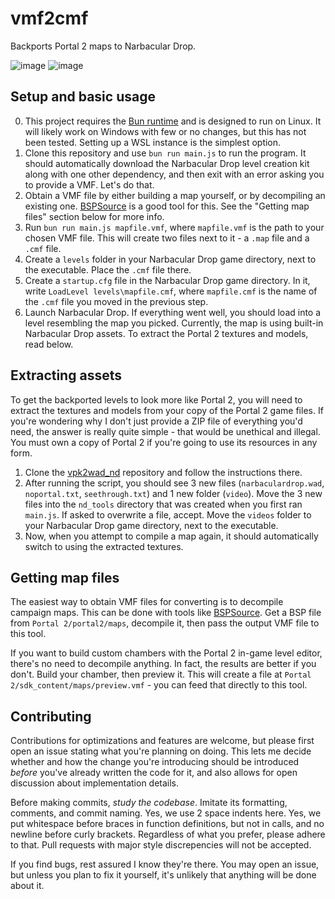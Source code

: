 # vmf2cmf
Backports Portal 2 maps to Narbacular Drop.

![image](https://github.com/user-attachments/assets/6d43dd2f-5a19-4926-a76d-ae647b27ef15)
![image](https://github.com/user-attachments/assets/1fbd59c4-f43a-4ff5-b12e-d707bc5b7c4a)


## Setup and basic usage
0. This project requires the [Bun runtime](https://bun.sh/) and is designed to run on Linux. It will likely work on Windows with few or no changes, but this has not been tested. Setting up a WSL instance is the simplest option.
1. Clone this repository and use `bun run main.js` to run the program. It should automatically download the Narbacular Drop level creation kit along with one other dependency, and then exit with an error asking you to provide a VMF. Let's do that.
2. Obtain a VMF file by either building a map yourself, or by decompiling an existing one. [BSPSource](https://github.com/ata4/bspsrc/releases) is a good tool for this. See the "Getting map files" section below for more info.
3. Run `bun run main.js mapfile.vmf`, where `mapfile.vmf` is the path to your chosen VMF file. This will create two files next to it - a `.map` file and a `.cmf` file.
4. Create a `levels` folder in your Narbacular Drop game directory, next to the executable. Place the `.cmf` file there.
5. Create a `startup.cfg` file in the Narbacular Drop game directory. In it, write `LoadLevel levels\mapfile.cmf`, where `mapfile.cmf` is the name of the `.cmf` file you moved in the previous step.
6. Launch Narbacular Drop. If everything went well, you should load into a level resembling the map you picked. Currently, the map is using built-in Narbacular Drop assets. To extract the Portal 2 textures and models, read below.

## Extracting assets
To get the backported levels to look more like Portal 2, you will need to extract the textures and models from your copy of the Portal 2 game files. If you're wondering why I don't just provide a ZIP file of everything you'd need, the answer is really quite simple - that would be unethical and illegal. You must own a copy of Portal 2 if you're going to use its resources in any form.

1. Clone the [vpk2wad_nd](https://github.com/p2r3/vpk2wad_nd) repository and follow the instructions there.
2. After running the script, you should see 3 new files (`narbaculardrop.wad`, `noportal.txt`, `seethrough.txt`) and 1 new folder (`video`). Move the 3 new files into the `nd_tools` directory that was created when you first ran `main.js`. If asked to overwrite a file, accept. Move the `videos` folder to your Narbacular Drop game directory, next to the executable.
3. Now, when you attempt to compile a map again, it should automatically switch to using the extracted textures.

## Getting map files
The easiest way to obtain VMF files for converting is to decompile campaign maps. This can be done with tools like [BSPSource](https://github.com/ata4/bspsrc/releases). Get a BSP file from `Portal 2/portal2/maps`, decompile it, then pass the output VMF file to this tool.

If you want to build custom chambers with the Portal 2 in-game level editor, there's no need to decompile anything. In fact, the results are better if you don't. Build your chamber, then preview it. This will create a file at `Portal 2/sdk_content/maps/preview.vmf` - you can feed that directly to this tool.

## Contributing
Contributions for optimizations and features are welcome, but please first open an issue stating what you're planning on doing. This lets me decide whether and how the change you're introducing should be introduced _before_ you've already written the code for it, and also allows for open discussion about implementation details.

Before making commits, _study the codebase_. Imitate its formatting, comments, and commit naming. Yes, we use 2 space indents here. Yes, we put whitespace before braces in function definitions, but not in calls, and no newline before curly brackets. Regardless of what you prefer, please adhere to that. Pull requests with major style discrepencies will not be accepted.

If you find bugs, rest assured I know they're there. You may open an issue, but unless you plan to fix it yourself, it's unlikely that anything will be done about it.
